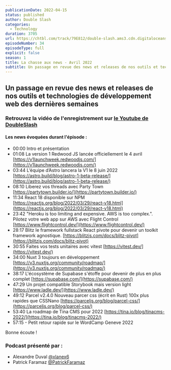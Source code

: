 ```yaml
---
publicationDate: 2022-04-15
status: published
author: Double Slash
categories:
  - Technology
duration: 3705
url: https://chtbl.com/track/79E812/double-slash.ams3.cdn.digitaloceanspaces.com/DS_034_news22.mp3
episodeNumber: 34
episodeType: full
explicit: false
season: 1
title: La chasse aux news - Avril 2022
subtitle: Un passage en revue des news et releases de nos outils et technologies de développement web des dernières semaines
---
```


## Un passage en revue des news et releases de nos outils et technologies de développement web des dernières semaines

### Retrouvez la vidéo de l'enregistrement sur [le Youtube de DoubleSlash](https://youtu.be/qH6m3WxUq9k)

#### Les news évoquées durant l'épisode :

- 00:00 Intro et présentation
- 01:08 La version 1 Redwood JS lancée officiellement le 4 avril [https://v1launchweek.redwoodjs.com/](https://v1launchweek.redwoodjs.com/)
- 03:44 L’équipe d’Astro lancera la V1 le 8 juin 2022 [https://astro.build/blog/astro-1-beta-release/](https://astro.build/blog/astro-1-beta-release/)
- 08:10 Liberez vos threads avec Party Town [https://partytown.builder.io/](https://partytown.builder.io/)
- 11:34 React 18 disponible sur NPM [https://reactjs.org/blog/2022/03/29/react-v18.html](https://reactjs.org/blog/2022/03/29/react-v18.html)
- 23:42 "Heroku is too limiting and expensive. AWS is too complex.". Pilotez votre web app sur AWS avec Flight Control [https://www.flightcontrol.dev/](https://www.flightcontrol.dev/)
- 28:17 Blitz le framework fullstack React pivote pour devenir un toolkit framework agnostique. [https://blitzjs.com/docs/blitz-pivot](https://blitzjs.com/docs/blitz-pivot)
- 30:55 Faites vos tests unitaires avec vitest [https://vitest.dev/](https://vitest.dev/)
- 34:00 Nuxt 3 toujours en développement [https://v3.nuxtjs.org/community/roadmap/](https://v3.nuxtjs.org/community/roadmap/)
- 38:17 L'écosystème de Supabase s'étoffe pour devenir de plus en plus complet [https://supabase.com/](https://supabase.com/)
- 47:29 Un projet compatible Storybook mais version light [https://www.ladle.dev/](https://www.ladle.dev/)
- 49:12 Parcel v2.4.0 Nouveau parcer css (écrit en Rust) 100x plus rapides que CSSNano [https://parceljs.org/blog/parcel-css/](https://parceljs.org/blog/parcel-css/)
- 53:40 La roadmap de Tina CMS pour 2022 [https://tina.io/blog/tinacms-2022/](https://tina.io/blog/tinacms-2022/)
- 57:15 - Petit retour rapide sur le WordCamp Geneve 2022

Bonne écoute !

### Podcast présenté par :

- Alexandre Duval [@xlanex6](https://twitter.com/xlanex6)
- Patrick Faramaz [@PatrickFaramaz](https://twitter.com/PatrickFaramaz)
